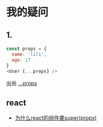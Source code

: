 # 我的疑问

## 1.
```js
const props = {
  name: 'lili',
  age: 17
}
<User {...props} />
```
出处 [...props](https://reactjs.org/docs/render-props.html)


## react
- [为什么react的组件要super(props)](https://segmentfault.com/q/1010000008340434)